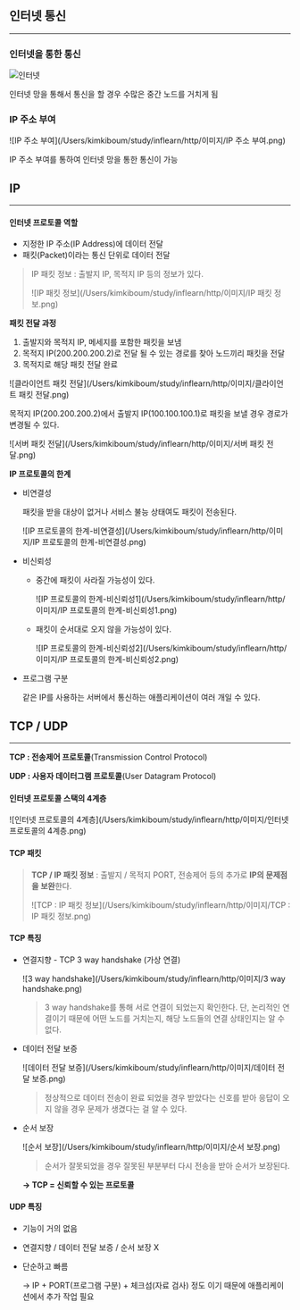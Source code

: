 

## 인터넷 통신

------

### 인터넷을 통한 통신

![인터넷](./이미지/.png)

인터넷 망을 통해서 통신을 할 경우 수많은 중간 노드를 거치게 됨

### IP 주소 부여

![IP 주소 부여](/Users/kimkiboum/study/inflearn/http/이미지/IP 주소 부여.png)

IP 주소 부여를 통하여 인터넷 망을 통한 통신이 가능



## IP

------

#### 인터넷 프로토콜 역할

- 지정한 IP 주소(IP Address)에 데이터 전달
- 패킷(Packet)이라는 통신 단위로 데이터 전달

> IP 패킷 정보 : 출발지 IP, 목적지 IP 등의 정보가 있다.
>
> ![IP 패킷 정보](/Users/kimkiboum/study/inflearn/http/이미지/IP 패킷 정보.png)

**패킷 전달 과정**

1. 출발지와 목적지 IP, 메세지를 포함한 패킷을 보냄
2. 목적지 IP(200.200.200.2)로 전달 될 수 있는 경로를 찾아 노드끼리 패킷을 전달
3. 목적지로 해당 패킷 전달 완료 

![클라이언트 패킷 전달](/Users/kimkiboum/study/inflearn/http/이미지/클라이언트 패킷 전달.png)

목적지 IP(200.200.200.2)에서 출발지 IP(100.100.100.1)로 패킷을 보낼 경우 경로가 변경될 수 있다.

![서버 패킷 전달](/Users/kimkiboum/study/inflearn/http/이미지/서버 패킷 전달.png)

**IP 프로토콜의 한계**

- 비연결성

  패킷을 받을 대상이 없거나 서비스 불능 상태여도 패킷이 전송된다.

  ![IP 프로토콜의 한계-비연결성](/Users/kimkiboum/study/inflearn/http/이미지/IP 프로토콜의 한계-비연결성.png)

- 비신뢰성

  - 중간에 패킷이 사라질 가능성이 있다.

    ![IP 프로토콜의 한계-비신뢰성1](/Users/kimkiboum/study/inflearn/http/이미지/IP 프로토콜의 한계-비신뢰성1.png)

  - 패킷이 순서대로 오지 않을 가능성이 있다.

    ![IP 프로토콜의 한계-비신뢰성2](/Users/kimkiboum/study/inflearn/http/이미지/IP 프로토콜의 한계-비신뢰성2.png)

- 프로그램 구분

  같은 IP를 사용하는 서버에서 통신하는 애플리케이션이 여러 개일 수 있다.

## TCP / UDP

------

**TCP : 전송제어 프로토콜**(Transmission Control Protocol)

**UDP : 사용자 데이터그램 프로토콜**(User Datagram Protocol)

#### 인터넷 프로토콜 스택의 4계층

![인터넷 프로토콜의 4계층](/Users/kimkiboum/study/inflearn/http/이미지/인터넷 프로토콜의 4계층.png)

#### TCP 패킷

> **TCP / IP 패킷 정보** : 출발지 / 목적지 PORT, 전송제어 등의 추가로 **IP의 문제점을 보완**한다.
>
> ![TCP : IP 패킷 정보](/Users/kimkiboum/study/inflearn/http/이미지/TCP : IP 패킷 정보.png)

#### TCP 특징 

- 연결지향 - TCP 3 way handshake (가상 연결)

  ![3 way handshake](/Users/kimkiboum/study/inflearn/http/이미지/3 way handshake.png)

  > 3 way handshake를 통해 서로 연결이 되었는지 확인한다. 단, 논리적인 연결이기 때문에 어떤 노드를 거치는지, 해당 노드들의 연결 상태인지는 알 수 없다.

- 데이터 전달 보증

  ![데이터 전달 보증](/Users/kimkiboum/study/inflearn/http/이미지/데이터 전달 보증.png)

  > 정상적으로 데이터 전송이 완료 되었을 경우 받았다는 신호를 받아 응답이 오지 않을 경우 문제가 생겼다는 걸 알 수 있다.

- 순서 보장

  ![순서 보장](/Users/kimkiboum/study/inflearn/http/이미지/순서 보장.png)

  > 순서가 잘못되었을 경우 잘못된 부분부터 다시 전송을 받아 순서가 보장된다.

  **-> TCP = 신뢰할 수 있는 프로토콜**

#### UDP 특징

- 기능이 거의 없음

- 연결지향  / 데이터 전달 보증 / 순서 보장 X

- 단순하고 빠름

  -> IP + PORT(프로그램 구분) + 체크섬(자료 검사) 정도 이기 때문에 애플리케이션에서 추가 작업 필요
